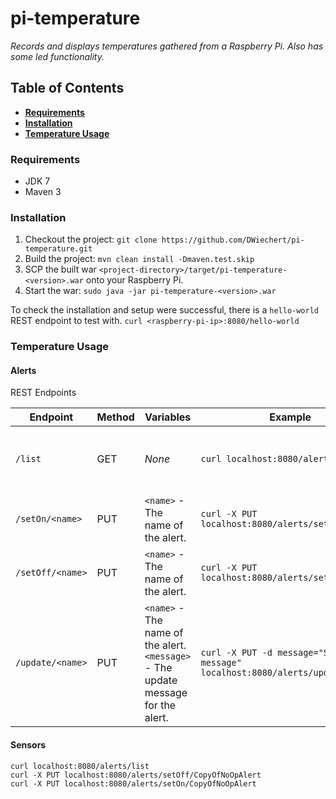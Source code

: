# pi-temperature
*Records and displays temperatures gathered from a Raspberry Pi. Also has some led functionality.*

## Table of Contents
* **[Requirements](#requirements)**
* **[Installation](#installation)**
* **[Temperature Usage](#temperature-usage)**

### Requirements
* JDK 7
* Maven 3

### Installation
1. Checkout the project:
```git clone https://github.com/DWiechert/pi-temperature.git```
2. Build the project:
```mvn clean install -Dmaven.test.skip```
3. SCP the built war `<project-directory>/target/pi-temperature-<version>.war` onto your Raspberry Pi.
4. Start the war:
```sudo java -jar pi-temperature-<version>.war```

To check the installation and setup were successful, there is a `hello-world` REST endpoint to test with.
```curl <raspberry-pi-ip>:8080/hello-world```

### Temperature Usage
#### Alerts
REST Endpoints

Endpoint | Method | Variables | Example | Description
--- | --- | --- | --- | ---
`/list` | GET | _None_ | `curl localhost:8080/alerts/list` | Returns a list of all Alerts and their status (on or off).
`/setOn/<name>` | PUT | `<name>` - The name of the alert. | `curl -X PUT localhost:8080/alerts/setOn/<name>` | Turns the specified alert on.
`/setOff/<name>` | PUT | `<name>` - The name of the alert. | `curl -X PUT localhost:8080/alerts/setOff/<name>` | Turns the specified alert off.
`/update/<name>` | PUT | `<name>` - The name of the alert. `<message>` - The update message for the alert. | `curl -X PUT -d message="Some message" localhost:8080/alerts/update/<name>` | Updates the specified alert with the provided message.

#### Sensors

```
curl localhost:8080/alerts/list
curl -X PUT localhost:8080/alerts/setOff/CopyOfNoOpAlert
curl -X PUT localhost:8080/alerts/setOn/CopyOfNoOpAlert
```
